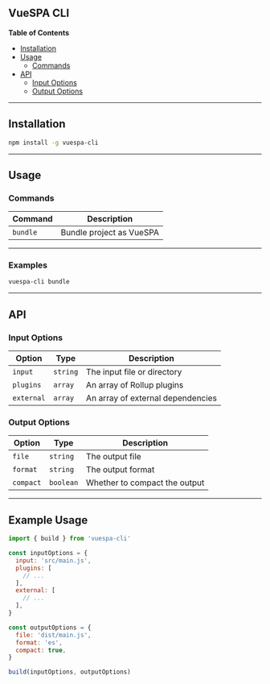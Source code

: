 ## VueSPA CLI

**Table of Contents**

- [Installation](#installation)
- [Usage](#usage)
    - [Commands](#commands)
- [API](#api)
    - [Input Options](#input-options)
    - [Output Options](#output-options)

---

## Installation

```sh
npm install -g vuespa-cli
```

---

## Usage

### Commands

| Command | Description |
|---|---|
| `bundle` | Bundle project as VueSPA |

---

### Examples

```sh
vuespa-cli bundle
```

---

## API

### Input Options

| Option | Type | Description |
|---|---|---|
| `input` | `string` | The input file or directory |
| `plugins` | `array` | An array of Rollup plugins |
| `external` | `array` | An array of external dependencies |

### Output Options

| Option | Type | Description |
|---|---|---|
| `file` | `string` | The output file |
| `format` | `string` | The output format |
| `compact` | `boolean` | Whether to compact the output |

---

## Example Usage

```javascript
import { build } from 'vuespa-cli'

const inputOptions = {
  input: 'src/main.js',
  plugins: [
    // ...
  ],
  external: [
    // ...
  ],
}

const outputOptions = {
  file: 'dist/main.js',
  format: 'es',
  compact: true,
}

build(inputOptions, outputOptions)
```